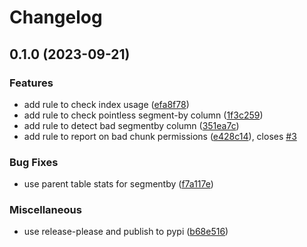 # Changelog

## 0.1.0 (2023-09-21)


### Features

* add rule to check index usage ([efa8f78](https://github.com/timescale/doctor/commit/efa8f783c02d83039cb46f543eb89b100a8f3485))
* add rule to check pointless segment-by column ([1f3c259](https://github.com/timescale/doctor/commit/1f3c259d939f1a55e2a10bde85fc17add359b40d))
* add rule to detect bad segmentby column ([351ea7c](https://github.com/timescale/doctor/commit/351ea7c04743034d7015614e8a307e6ef246430a))
* add rule to report on bad chunk permissions ([e428c14](https://github.com/timescale/doctor/commit/e428c14ff5c67dd5dca8ba12d9e4b116232ddada)), closes [#3](https://github.com/timescale/doctor/issues/3)


### Bug Fixes

* use parent table stats for segmentby ([f7a117e](https://github.com/timescale/doctor/commit/f7a117ec3e79df4337cf96e650cc61b06903b36a))


### Miscellaneous

* use release-please and publish to pypi ([b68e516](https://github.com/timescale/doctor/commit/b68e516889b23c7cbfba0aa462c1d412d99591cf))
